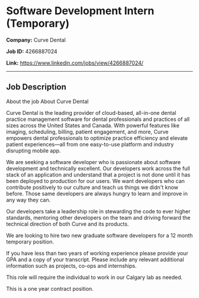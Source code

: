 # Software Development Intern (Temporary)

**Company:** Curve Dental

**Job ID:** 4266887024

**Link:** https://www.linkedin.com/jobs/view/4266887024/

---

## Job Description

About the job
About Curve Dental

Curve Dental is the leading provider of cloud-based, all-in-one dental practice management software for dental professionals and practices of all sizes across the United States and Canada. With powerful features like imaging, scheduling, billing, patient engagement, and more, Curve empowers dental professionals to optimize practice efficiency and elevate patient experiences—all from one easy-to-use platform and industry disrupting mobile app.



We are seeking a software developer who is passionate about software development and technically excellent. Our developers work across the full stack of an application and understand that a project is not done until it has been deployed to production for our users. We want developers who can contribute positively to our culture and teach us things we didn't know before. Those same developers are always hungry to learn and improve in any way they can.

Our developers take a leadership role in stewarding the code to ever higher standards, mentoring other developers on the team and driving forward the technical direction of both Curve and its products.

We are looking to hire two new graduate software developers for a 12 month temporary position.





If you have less than two years of working experience please provide your GPA and a copy of your transcript. Please include any relevant additional information such as projects, co-ops and internships.

This role will require the individual to work in our Calgary lab as needed.

This is a one year contract position.
